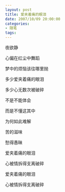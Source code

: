 ```yaml
---
layout: post
title: 爱夹着痛的眼泪
date: 2007/10/09 20:00:00
categories: 
- 随笔
tags: 
---
```


夜欲静

心偏在红尘中舞蹈

梦中的烦恼该往哪里抛

多少爱夹着痛的眼泪

多少心无数次被破碎

不是不能体会

而是不懂这其中

为何如此难解

苦的滋味

愁得愚昧

爱夹着痛的眼泪

心被情拆得支离破碎

爱夹着痛的眼泪

心被情拆得支离破碎
